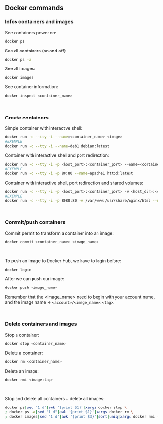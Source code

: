 ## Docker commands

### Infos containers and images

See containers power on:
```bash
docker ps
```

See all containers (on and off):
```bash
docker ps -a
```

See all images:
```bash
docker images
```

See container information:
```bash
docker inspect <container_name>
```

<br>


### Create containers

Simple container with interactive shell:
```bash
docker run -d --tty -i --name=<container_name> <image>
#EXEMPLE
docker run -d --tty -i --name=deb1 debian:latest
```

Container with interactive shell and port redirection:
```bash
docker run -d --tty -i -p <host_port>:<container_port> --name=<container_name> <image>
#EXEMPLE
docker run -d --tty -i -p 80:80 --name=apache1 httpd:latest
```

Container with interactive shell, port redirection and shared volumes:
```bash
docker run -d --tty -i -p <host_port>:<container_port> -v <host_dir>:<container_dir> --name=<container_name> <image>
#EXEMPLE
docker run -d --tty -i -p 8080:80 -v /var/www:/usr/share/nginx/html --name=nginx1 nginx:latest
```
<br>


### Commit/push containers

Commit permit to transform a container into an image:
```bash
docker commit <container_name> <image_name>
```
<br>

To push an image to Docker Hub, we have to login before:
```bash
docker login
```
After we can push our image:
```bash
docker push <image_name>
```
Remember that the <image_name> need to begin with your account name, and the image name -> <code>\<account>/\<image_name>:\<tag></code>.

<br>


### Delete containers and images

Stop a container:
```bash
docker stop <container_name>
```

Delete a container:
```bash
docker rm <container_name>
```

Delete an image:
```bash
docker rmi <image:tag>
```
<br>

Stop and delete all containers + delete all images:
```bash
docker ps|sed "1 d"|awk '{print $1}'|xargs docker stop \
; docker ps -a|sed "1 d"|awk '{print $1}'|xargs docker rm \
; docker images|sed "1 d"|awk '{print $3}'|sort|uniq|xargs docker rmi -f
```
